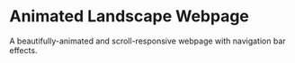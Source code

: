 # Animated Landscape Webpage

A beautifully-animated and scroll-responsive webpage with navigation bar effects.
